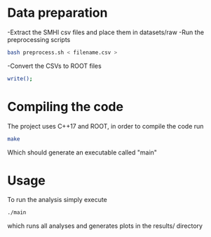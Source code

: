 # Data preparation

-Extract the SMHI csv files and place them in datasets/raw
-Run the preprocessing scripts 
``` sh
bash preprocess.sh < filename.csv >
```
-Convert the CSVs to ROOT files
``` sh
write();
```

# Compiling the code
The project uses C++17 and ROOT, in order to compile the code run
``` sh
make
```
Which should generate an executable called "main"

# Usage
To run the analysis simply execute
``` sh
./main
```
which runs all analyses and generates plots in the results/ directory
